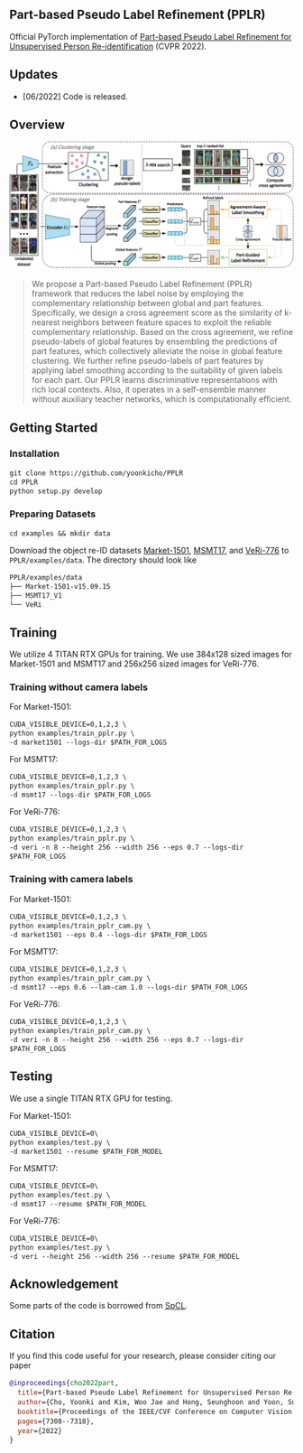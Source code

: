 ## Part-based Pseudo Label Refinement (PPLR)
Official PyTorch implementation of [Part-based Pseudo Label Refinement for Unsupervised Person Re-identification](https://arxiv.org/abs/2203.14675) (CVPR 2022).

## Updates
- [06/2022] Code is released.

## Overview
![overview](figs/overview.jpg)
>We propose a Part-based Pseudo Label Refinement (PPLR) framework that reduces the label noise by employing the complementary relationship between global and part features.
Specifically, we design a cross agreement score as the similarity of k-nearest neighbors between feature spaces to exploit the reliable complementary relationship. 
Based on the cross agreement, we refine pseudo-labels of global features by ensembling the predictions of part features, which collectively alleviate the noise in global feature clustering. 
We further refine pseudo-labels of part features by applying label smoothing according to the suitability of given labels for each part.
Our PPLR learns discriminative representations with rich local contexts. Also, it operates in a self-ensemble manner without auxiliary teacher networks, which is computationally efficient.

## Getting Started
### Installation
```shell
git clone https://github.com/yoonkicho/PPLR
cd PPLR
python setup.py develop
```
### Preparing Datasets
```shell
cd examples && mkdir data
```
Download the object re-ID datasets [Market-1501](https://drive.google.com/file/d/0B8-rUzbwVRk0c054eEozWG9COHM/view), [MSMT17](https://arxiv.org/abs/1711.08565), and [VeRi-776](https://github.com/JDAI-CV/VeRidataset) to `PPLR/examples/data`.
The directory should look like
```
PPLR/examples/data
├── Market-1501-v15.09.15
├── MSMT17_V1
└── VeRi
```
## Training
We utilize 4 TITAN RTX GPUs for training.
We use 384x128 sized images for Market-1501 and MSMT17 and 256x256 sized images for VeRi-776.

### Training without camera labels
For Market-1501:
```
CUDA_VISIBLE_DEVICE=0,1,2,3 \
python examples/train_pplr.py \
-d market1501 --logs-dir $PATH_FOR_LOGS
```
For MSMT17:
```
CUDA_VISIBLE_DEVICE=0,1,2,3 \
python examples/train_pplr.py \
-d msmt17 --logs-dir $PATH_FOR_LOGS
```
For VeRi-776:
```
CUDA_VISIBLE_DEVICE=0,1,2,3 \
python examples/train_pplr.py \
-d veri -n 8 --height 256 --width 256 --eps 0.7 --logs-dir $PATH_FOR_LOGS
```

### Training with camera labels
For Market-1501:
```
CUDA_VISIBLE_DEVICE=0,1,2,3 \
python examples/train_pplr_cam.py \
-d market1501 --eps 0.4 --logs-dir $PATH_FOR_LOGS
```
For MSMT17:
```
CUDA_VISIBLE_DEVICE=0,1,2,3 \
python examples/train_pplr_cam.py \
-d msmt17 --eps 0.6 --lam-cam 1.0 --logs-dir $PATH_FOR_LOGS
```
For VeRi-776:
```
CUDA_VISIBLE_DEVICE=0,1,2,3 \
python examples/train_pplr_cam.py \
-d veri -n 8 --height 256 --width 256 --eps 0.7 --logs-dir $PATH_FOR_LOGS
```

## Testing 
We use a single TITAN RTX GPU for testing.

For Market-1501:
```
CUDA_VISIBLE_DEVICE=0\
python examples/test.py \
-d market1501 --resume $PATH_FOR_MODEL
```
For MSMT17:
```
CUDA_VISIBLE_DEVICE=0\
python examples/test.py \
-d msmt17 --resume $PATH_FOR_MODEL
```
For VeRi-776:
```
CUDA_VISIBLE_DEVICE=0\
python examples/test.py \
-d veri --height 256 --width 256 --resume $PATH_FOR_MODEL
```

## Acknowledgement
Some parts of the code is borrowed from [SpCL](https://github.com/yxgeee/SpCL).

## Citation
If you find this code useful for your research, please consider citing our paper

````BibTex
@inproceedings{cho2022part,
  title={Part-based Pseudo Label Refinement for Unsupervised Person Re-identification},
  author={Cho, Yoonki and Kim, Woo Jae and Hong, Seunghoon and Yoon, Sung-Eui},
  booktitle={Proceedings of the IEEE/CVF Conference on Computer Vision and Pattern Recognition},
  pages={7308--7318},
  year={2022}
}
````

